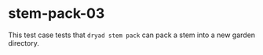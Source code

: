 
# stem-pack-03

This test case tests that `dryad stem pack` can pack a stem into a new garden directory.
